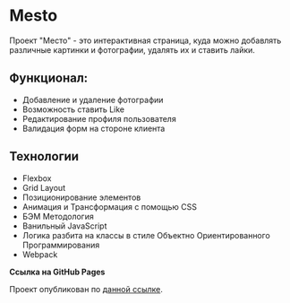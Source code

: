 # Mesto

Проект "Место" - это интерактивная страница, куда можно добавлять различные картинки и фотографии, удалять их и ставить лайки.

## Функционал:

* Добавление и удаление фотографии
* Возможность ставить Like
* Редактирование профиля пользователя
* Валидация форм на стороне клиента

## Технологии

* Flexbox
* Grid Layout
* Позиционирование элементов
* Анимация и Трансформация с помощью CSS
* БЭМ Методология
* Ванильный JavaScript
* Логика разбита на классы в стиле Объектно Ориентированного Программирования
* Webpack

**Ссылка на GitHub Pages**

Проект опубликован по [данной ссылке](https://sotnikovich.github.io/mesto/).
